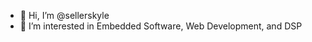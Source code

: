 - 👋 Hi, I’m @sellerskyle
- 👀 I’m interested in Embedded Software, Web Development, and DSP

<!---
sellerskyle/sellerskyle is a ✨ special ✨ repository because its `README.md` (this file) appears on your GitHub profile.
You can click the Preview link to take a look at your changes.
--->
